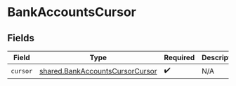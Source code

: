 # BankAccountsCursor


## Fields

| Field                                                                              | Type                                                                               | Required                                                                           | Description                                                                        |
| ---------------------------------------------------------------------------------- | ---------------------------------------------------------------------------------- | ---------------------------------------------------------------------------------- | ---------------------------------------------------------------------------------- |
| `cursor`                                                                           | [shared.BankAccountsCursorCursor](../../models/shared/bankaccountscursorcursor.md) | :heavy_check_mark:                                                                 | N/A                                                                                |